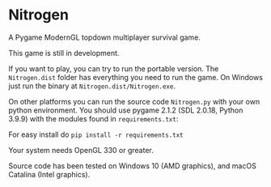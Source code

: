 # Nitrogen
A Pygame ModernGL topdown multiplayer survival game.

This game is still in development.

If you want to play, you can try to run the portable version.
The `Nitrogen.dist` folder has everything you need to run the game.
On Windows just run the binary at `Nitrogen.dist/Nitrogen.exe`.

On other platforms you can run the source code `Nitrogen.py` with your own python environment.
You should use pygame 2.1.2 (SDL 2.0.18, Python 3.9.9) with the modules found in `requirements.txt`:

For easy install do `pip install -r requirements.txt`

Your system needs OpenGL 330 or greater.

Source code has been tested on Windows 10 (AMD graphics), and macOS Catalina (Intel graphics).